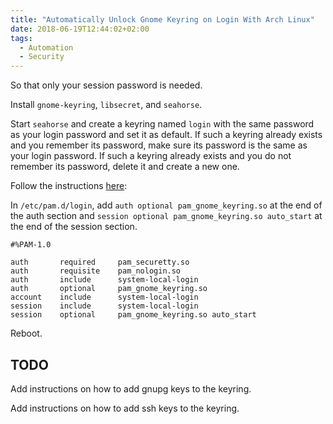```yaml
---
title: "Automatically Unlock Gnome Keyring on Login With Arch Linux"
date: 2018-06-19T12:44:02+02:00
tags:
  - Automation
  - Security
---
```


So that only your session password is needed.

<!--more-->

Install `gnome-keyring`, `libsecret`, and `seahorse`.

Start `seahorse` and create a keyring named `login` with the same password as
your login password and set it as default.
If such a keyring already exists and you remember its password, make sure its
password is the same as your login password.
If such a keyring already exists and you do not remember its password, delete
it and create a new one.

Follow the instructions
[here](https://wiki.archlinux.org/index.php/GNOME/Keyring#Console_login):

In `/etc/pam.d/login`, add `auth optional pam_gnome_keyring.so` at the end of
the auth section and `session optional pam_gnome_keyring.so auto_start` at the
end of the session section.

	#%PAM-1.0

	auth       required     pam_securetty.so
	auth       requisite    pam_nologin.so
	auth       include      system-local-login
	auth       optional     pam_gnome_keyring.so
	account    include      system-local-login
	session    include      system-local-login
	session    optional     pam_gnome_keyring.so auto_start

Reboot.

## TODO

Add instructions on how to add gnupg keys to the keyring.

Add instructions on how to add ssh keys to the keyring.
